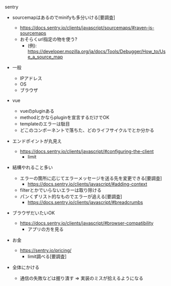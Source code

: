 sentry
  - sourcemapはあるのでminifyも多分いける[要調査]
    - https://docs.sentry.io/clients/javascript/sourcemaps/#raven-js-sourcemaps  
    - おそらくurl指定の物を使う?
      - (例): https://developer.mozilla.org/ja/docs/Tools/Debugger/How_to/Use_a_source_map
  - 一般
    - IPアドレス
    - OS
    - ブラウザ
  - vue
    - vueのpluginある
    - methodとかならpluginを宣言するだけでOK
    - templateのエラーは駄目
    - どこのコンポーネントで落ちた、どのライフサイクルでとか分かる
  - エンドポイントが丸見え
    - https://docs.sentry.io/clients/javascript/#configuring-the-client
      - limit
  - 結構やれること多い
    - エラーの箇所に応じてエラーメッセージを送る先を変更できる[要調査]
      - https://docs.sentry.io/clients/javascript/#adding-context
    - filterとかでいらないエラーは取り除ける
    - パンくずリスト的なものでエラーが追える[要調査]
      - https://docs.sentry.io/clients/javascript/#breadcrumbs

  - ブラウザだいたいOK
    - https://docs.sentry.io/clients/javascript/#browser-compatibility
      - アプリの方を見る

  - お金
    - https://sentry.io/pricing/
      - limit調べる[要調査]
    
  - 全体にかける
    - 通信の失敗などは握り潰す 
    => 実装のミスが拾えるようになる